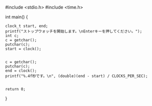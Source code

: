 #include <stdio.h>
#include <time.h>

int main() {

	clock_t start, end;
	printf("ストップウォッチを開始します。\nEnterキーを押してください。");
	int c;
	c = getchar();
	putchar(c);
	start = clock();
	

	c = getchar();
	putchar(c);
	end = clock();
	printf("%.4f秒です。\n", (double)(end - start) / CLOCKS_PER_SEC);


	return 0;
}
